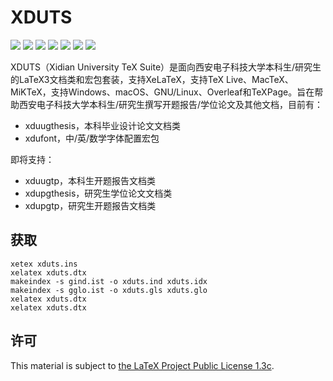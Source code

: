 # XDUTS

[![](https://img.shields.io/ctan/v/xduts)](https://www.ctan.org/pkg/xduts) [![](https://img.shields.io/github/license/note286/xduts)](https://github.com/note286/xduts/blob/main/LICENSE) [![](https://img.shields.io/github/stars/note286/xduts)](https://github.com/note286/xduts) [![](https://img.shields.io/github/issues/note286/xduts)](https://github.com/note286/xduts/issues?q=is%3Aopen+is%3Aissue) [![](https://img.shields.io/github/issues-closed/note286/xduts)](https://github.com/note286/xduts/issues?q=is%3Aissue+is%3Aclosed) [![](https://img.shields.io/github/commit-activity/m/note286/xduts)](https://github.com/note286/xduts/commits/main) [![](https://img.shields.io/github/v/tag/note286/xduts)](https://github.com/note286/xduts/tags)

XDUTS（Xidian University TeX Suite）是面向西安电子科技大学本科生/研究生的LaTeX3文档类和宏包套装，支持XeLaTeX，支持TeX Live、MacTeX、MiKTeX，支持Windows、macOS、GNU/Linux、Overleaf和TeXPage。旨在帮助西安电子科技大学本科生/研究生撰写开题报告/学位论文及其他文档，目前有：

- xduugthesis，本科毕业设计论文文档类
- xdufont，中/英/数学字体配置宏包

即将支持：

- xduugtp，本科生开题报告文档类
- xdupgthesis，研究生学位论文文档类
- xdupgtp，研究生开题报告文档类

## 获取

```shell
xetex xduts.ins
xelatex xduts.dtx
makeindex -s gind.ist -o xduts.ind xduts.idx
makeindex -s gglo.ist -o xduts.gls xduts.glo
xelatex xduts.dtx
xelatex xduts.dtx
```

## 许可

This material is subject to [the LaTeX Project Public License 1.3c](https://ctan.org/license/lppl1.3).
